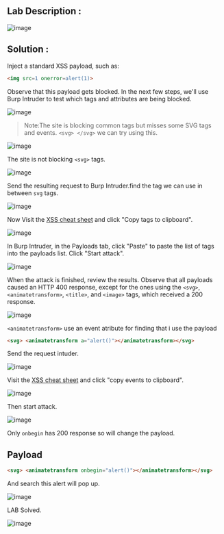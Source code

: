 ## Lab Description :

![image](https://github.com/ananthan05/Portswigger_labs/assets/140697378/ed95b483-d32d-4894-9b7b-695fac768e09)

## Solution :

Inject a standard XSS payload, such as:

```html
<img src=1 onerror=alert(1)>
```

Observe that this payload gets blocked. In the next few steps, we'll use Burp Intruder to test which tags and attributes are being blocked.

![image](https://github.com/ananthan05/Portswigger_labs/assets/140697378/826e7137-b30d-4177-abd9-5810090ffe32)

>Note:The site is blocking common tags but misses some SVG tags and events.
`<svg> </svg>` we can try using this.

![image](https://github.com/ananthan05/Portswigger_labs/assets/140697378/309b9da9-4d9f-4933-a9e8-c3ba2f6b59e0)

The site is not  blocking `<svg>` tags.

![image](https://github.com/ananthan05/Portswigger_labs/assets/140697378/25db2a9f-edac-48ab-bed3-c662e5eb7547)

Send the resulting request to Burp Intruder.find the tag we can use in between `svg` tags.

![image](https://github.com/ananthan05/Portswigger_labs/assets/140697378/5e2a7ca1-c348-4aee-a25e-90d88b1d14f7)

Now Visit the  [XSS cheat sheet](https://portswigger.net/web-security/cross-site-scripting/cheat-sheet) and click "Copy tags to clipboard".

![image](https://github.com/ananthan05/Portswigger_labs/assets/140697378/45dc13d1-2510-4d74-aee9-e8324b44b5fc)

In Burp Intruder, in the Payloads tab, click "Paste" to paste the list of tags into the payloads list. 
Click "Start attack".

![image](https://github.com/ananthan05/Portswigger_labs/assets/140697378/69fd9bef-8d8e-4823-abc7-f6f384e7a6b9)

When the attack is finished, review the results. Observe that all payloads caused an HTTP 400 response, except for 
the ones using the `<svg>`, `<animatetransform>`, `<title>`, and `<image>` tags, which received a 200 response.

![image](https://github.com/ananthan05/Portswigger_labs/assets/140697378/8400c29f-57c7-4592-8b3e-3fab22884fc1)

`<animatetransform>` use an event atribute for finding that i use the payload
```html
<svg> <animatetransform a="alert()"></animatetransform></svg>
```
Send the request intuder.

![image](https://github.com/ananthan05/Portswigger_labs/assets/140697378/f3bb470b-5cf9-4c1f-86c4-e6c4cdc7d563)

Visit the  [XSS cheat sheet](https://portswigger.net/web-security/cross-site-scripting/cheat-sheet)  and click "copy events to clipboard".

![image](https://github.com/ananthan05/Portswigger_labs/assets/140697378/a906e820-5033-4111-b13a-5ed91832dabb)

Then start attack.

![image](https://github.com/ananthan05/Portswigger_labs/assets/140697378/477760b9-cf27-4fda-8d6b-801cc0d83d10)

Only `onbegin` has 200 response so will change the payload.

## Payload

```html
<svg> <animatetransform onbegin="alert()"></animatetransform></svg>
```
And search this alert will pop up.

![image](https://github.com/ananthan05/Portswigger_labs/assets/140697378/f3c855d6-e24c-44df-b6a3-9f14279d4acc)

LAB Solved.

![image](https://github.com/ananthan05/Portswigger_labs/assets/140697378/c4910269-0dec-48ea-aa32-f0b589f5da83)




